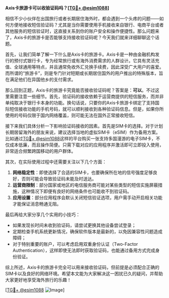 **Axis卡旅游卡可以收验证码吗？[[TG💪+ @esim1088](https://t.me/s/esim1088)]**

相信不少小伙伴在出国旅行或者长期居住海外时，都会遇到一个头疼的问题——如何方便地接收短信验证码？尤其是当你需要使用手机接收来自银行、电商平台或者其他服务的短信验证时，这直接关系到你的账户安全和操作便捷性。那么问题来了，Axis卡的旅游卡是否能够支持接收验证码呢？今天我们就来详细聊聊这个话题。

首先，让我们简单了解一下什么是Axis卡的旅游卡。Axis卡是一种由金融机构发行的预付式银行卡，专为经常旅行或有海外消费需求的人群设计。它具有灵活充值、全球通用等特点，并且通常免收外汇兑换手续费，因此深受广大用户的喜爱。而所谓的“旅游卡”，则是专门针对短期或长期居住国外的用户推出的特殊版本，旨在满足他们在异国他乡的支付需求。

那么回到正题，Axis卡的旅游卡究竟能否接收验证码呢？答案是：**可以**。不过这里需要注意一些细节。首先，验证码的接收依赖于运营商提供的短信服务，而并非单纯取决于银行卡本身的功能。换句话说，只要你的Axis卡旅游卡绑定了支持国际短信接收功能的手机号码，就可以顺利接收到各种验证码信息。但是，如果你所使用的号码仅限于国内网络覆盖，则可能无法在国外正常接收短信。

接下来我们具体分析一下影响验证码接收的因素。首先是SIM卡的选择。对于计划长期居留海外的朋友来说，建议选择当地的虚拟SIM卡（eSIM）作为备用方案。比如通过[TG💪+ @esim1088](https://t.me/s/esim1088)这样的平台购买一张支持多国漫游的电子SIM卡，不仅成本低廉，而且操作简便。只需下载对应的应用程序并激活即可立即投入使用，非常适合频繁跨国移动的用户群体。

其次，在实际使用过程中还需要关注以下几个方面：

1. **网络稳定性**：即使选择了合适的SIM卡，也要确保所在地的信号强度足够良好，否则可能会导致验证码未能及时送达。
2. **运营商限制**：部分国家或地区的电信服务商可能对某些类型的短信实施屏蔽措施，这种情况下即便有良好的网络条件也可能收不到验证码。
3. **应用设置**：部分应用程序会默认关闭短信验证选项，用户需手动开启相关功能才能保证消息畅通无阻。

最后再给大家分享几个实用的小技巧：
- 如果发现长时间未收到验证码，请尝试更换其他设备尝试登录；
- 定期检查手机系统更新情况，确保软件版本是最新的，以免因兼容性问题造成障碍；
- 对于特别重要的账户，可以考虑启用双重身份认证（Two-Factor Authentication），这样即使无法即时获取验证码，也能通过备用方式完成身份验证。

综上所述，Axis卡的旅游卡完全可以用来接收验证码，但前提是必须配合正确的SIM卡以及良好的网络环境。希望本文能为大家解决这一困扰已久的疑问，并帮助大家更好地享受海外旅行的乐趣！

[[TG💪+ @esim1088](https://t.me/s/esim1088) ![Image](https://i.postimg.cc/4NQfJmqS/Snipaste-2025-05-13-00-14-12.png)]